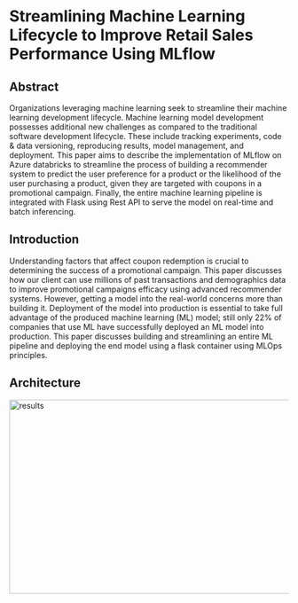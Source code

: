 # Streamlining Machine Learning Lifecycle to Improve Retail Sales Performance Using MLflow

## Abstract

Organizations leveraging machine learning seek to streamline their machine learning development lifecycle. Machine learning model development possesses additional new challenges as compared to the traditional software development lifecycle. These include tracking experiments, code & data versioning, reproducing results, model management, and deployment. This paper aims to describe the implementation of MLflow on Azure databricks to streamline the process of building a recommender system to predict the user preference for a product or the likelihood of the user purchasing a product, given they are targeted with coupons in a promotional campaign. Finally, the entire machine learning pipeline is integrated with Flask using Rest API to
serve the model on real-time and batch inferencing.

## Introduction

Understanding factors that affect coupon redemption is crucial to determining the success of a promotional campaign. This paper discusses how our client can use millions of past transactions and demographics data to improve promotional campaigns efficacy using advanced recommender systems. However, getting a model into the real-world concerns more than building it. Deployment of the model into production is essential to take full advantage of the produced machine learning (ML) model; still only 22% of companies that use ML have successfully deployed an ML model into production. This paper discusses building and streamlining an entire ML pipeline and deploying the end model using a flask container using MLOps principles.

## Architecture

<img src="Other/methodology.png" alt="results" width="600" height="350"/>
